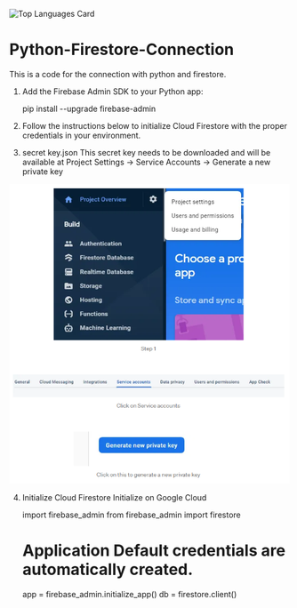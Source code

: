 ![Top Languages Card](https://github-readme-stats.vercel.app/api/top-langs/?username=SnowStar0423)



# Python-Firestore-Connection
This is a code for the connection with python and firestore.

1. Add the Firebase Admin SDK to your Python app:
    
    pip install --upgrade firebase-admin

2. Follow the instructions below to initialize Cloud Firestore with the proper credentials in your environment.

3. secret key.json
    This secret key needs to be downloaded and will be available at Project Settings -> Service Accounts -> Generate a new private key

![](service_accounts.png)

4. Initialize Cloud Firestore
    Initialize on Google Cloud

    import firebase_admin
    from firebase_admin import firestore

    # Application Default credentials are automatically created.
    app = firebase_admin.initialize_app()
    db = firestore.client()
